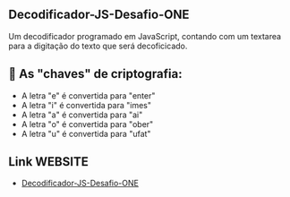 ## Decodificador-JS-Desafio-ONE
Um decodificador programado em JavaScript, contando com um textarea para a digitação do texto que será
decoficicado.

## 🔑 As "chaves" de criptografia:
<ul>
<li>
  A letra "e" é convertida para "enter"
</li>
<li>
  A letra "i" é convertida para "imes"
</li>
<li>
  A letra "a" é convertida para "ai"
</li>
<li>
  A letra "o" é convertida para "ober"
</li>
<li>
  A letra "u" é convertida para "ufat"
</li> 
</ul>

## Link WEBSITE
- [Decodificador-JS-Desafio-ONE](https://luccasts.github.io/Decodificador-JS-Desafio-ONE/)
